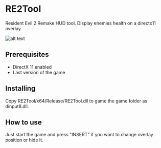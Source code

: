 # RE2Tool

Resident Evil 2 Remake HUD tool. Display enemies health on a directx11 overlay.

![alt text](https://i.imgur.com/XVDisXY.jpg)

## Prerequisites

- DirectX 11 enabled
- Last version of the game

## Installing

Copy RE2Tool/x64/Release/RE2Tool.dll to game the game folder as dinput8.dll.

## How to use

Just start the game and press "INSERT" if you want to change overlay position or hide it.

